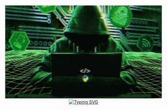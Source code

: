 <p align="center">
  <img width="100%" height="300" src="image/hacker-python.gif">
  <a href="https://git.io/typing-svg"><img src="https://readme-typing-svg.demolab.com?font=Fira+Code&duration=4000&pause=500&color=0F9E19&background=000000&multiline=true&width=900&height=85&lines=%3E+Hacker+is+here.+Where+are+you%3F;%3E+Hi%2C+I'm+T%C3%86!+I+finally+found+you.;%3E+Watch+out%2C+I'm+watching+you!" alt="Typing SVG" /></a>
</p>






<!--
**matpakke/matpakke** is a ✨ _special_ ✨ repository because its `README.md` (this file) appears on your GitHub profile.

Here are some ideas to get you started:

- 🔭 I’m currently working on ...
- 🌱 I’m currently learning ...
- 👯 I’m looking to collaborate on ...
- 🤔 I’m looking for help with ...
- 💬 Ask me about ...
- 📫 How to reach me: ...
- 😄 Pronouns: ...
- ⚡ Fun fact: ...
-->
